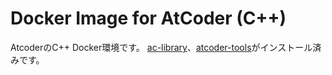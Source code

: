 # Docker Image for AtCoder (C++)

AtcoderのC++ Docker環境です。
[ac-library](https://github.com/atcoder/ac-library)、[atcoder-tools](https://github.com/kyuridenamida/atcoder-tools)がインストール済みです。
